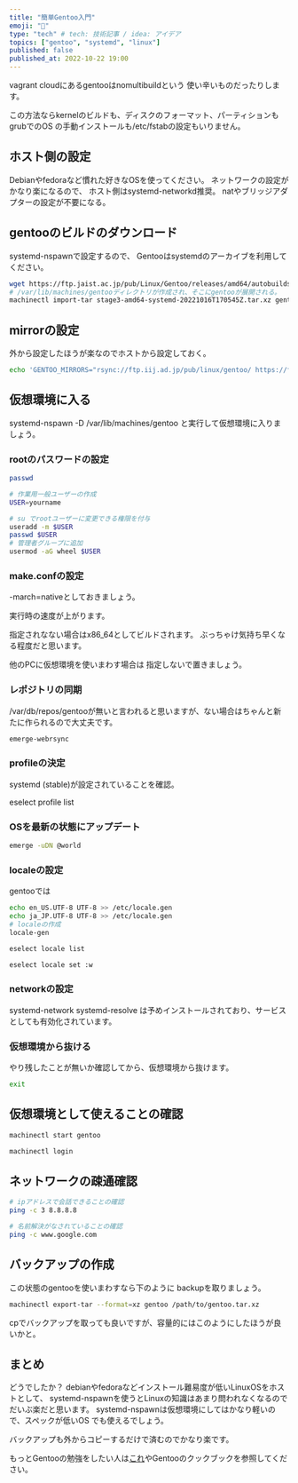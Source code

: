 ```yaml
---
title: "簡単Gentoo入門"
emoji: "🌊"
type: "tech" # tech: 技術記事 / idea: アイデア
topics: ["gentoo", "systemd", "linux"]
published: false
published_at: 2022-10-22 19:00 
---
```


vagrant cloudにあるgentooはnomultibuildという
使い辛いものだったりします。

この方法ならkernelのビルドも、ディスクのフォーマット、パーティションもgrubでのOS
の手動インストールも/etc/fstabの設定もいりません。

## ホスト側の設定

Debianやfedoraなど慣れた好きなOSを使ってください。
ネットワークの設定がかなり楽になるので、
ホスト側はsystemd-networkd推奨。
natやブリッジアダプターの設定が不要になる。

## gentooのビルドのダウンロード

systemd-nspawnで設定するので、
Gentooはsystemdのアーカイブを利用してください。

```bash
wget https://ftp.jaist.ac.jp/pub/Linux/Gentoo/releases/amd64/autobuilds/current-stage3-amd64-systemd/stage3-amd64-systemd-20221016T170545Z.tar.xz
# /var/lib/machines/gentooディレクトリが作成され、そこにgentooが展開される。
machinectl import-tar stage3-amd64-systemd-20221016T170545Z.tar.xz gentoo
```

## mirrorの設定

外から設定したほうが楽なのでホストから設定しておく。

```bash
echo 'GENTOO_MIRRORS="rsync://ftp.iij.ad.jp/pub/linux/gentoo/ https://ftp.jaist.ac.jp/pub/Linux/Gentoo/ rsync://ftp.jaist.ac.jp/pub/Linux/Gentoo/ https://ftp.riken.jp/Linux/gentoo/ rsync://ftp.riken.jp/gentoo/"' >> /var/lib/machines/gentoo/etc/portage/make.conf
```

## 仮想環境に入る

systemd-nspawn -D /var/lib/machines/gentoo
と実行して仮想環境に入りましょう。

### rootのパスワードの設定

```bash
passwd

# 作業用一般ユーザーの作成
USER=yourname

# su でrootユーザーに変更できる権限を付与
useradd -m $USER
passwd $USER
# 管理者グループに追加
usermod -aG wheel $USER
```

### make.confの設定

-march=nativeとしておきましょう。

実行時の速度が上がります。

指定されなない場合はx86_64としてビルドされます。
ぶっちゃけ気持ち早くなる程度だと思います。

他のPCに仮想環境を使いまわす場合は
指定しないで置きましょう。

### レポジトリの同期

/var/db/repos/gentooが無いと言われると思いますが、ない場合はちゃんと新たに作られるので大丈夫です。

```bash
emerge-webrsync
```

### profileの決定

systemd (stable)が設定されていることを確認。

eselect profile list

### OSを最新の状態にアップデート

```bash
emerge -uDN @world
```

### localeの設定

gentooでは

```bash
echo en_US.UTF-8 UTF-8 >> /etc/locale.gen
echo ja_JP.UTF-8 UTF-8 >> /etc/locale.gen
# localeの作成
locale-gen

eselect locale list

eselect locale set :w

```

### networkの設定

systemd-network systemd-resolve
は予めインストールされており、サービスとしても有効化されています。

### 仮想環境から抜ける

やり残したことが無いか確認してから、仮想環境から抜けます。

```bash
exit
```

## 仮想環境として使えることの確認

```bash
machinectl start gentoo

machinectl login
```

## ネットワークの疎通確認

```bash
# ipアドレスで会話できることの確認
ping -c 3 8.8.8.8

# 名前解決がなされていることの確認
ping -c www.google.com
```

## バックアップの作成

この状態のgentooを使いまわすなら下のように
backupを取りましょう。

```bash
machinectl export-tar --format=xz gentoo /path/to/gentoo.tar.xz
```

cpでバックアップを取っても良いですが、容量的にはこのようにしたほうが良いかと。

## まとめ

どうでしたか？
debianやfedoraなどインストール難易度が低いLinuxOSをホストとして、
systemd-nspawnを使うとLinuxの知識はあまり問われなくなるので
だいぶ楽だと思います。
systemd-nspawnは仮想環境にしてはかなり軽いので、スペックが低いOS
でも使えるでしょう。

バックアップも外からコピーするだけで済むのでかなり楽です。

もっとGentooの勉強をしたい人は[これ](https://zenn.dev/oto/articles/107a316362eb0f)やGentooのクックブックを参照してください。
